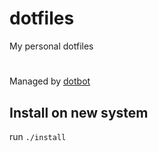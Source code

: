 # dotfiles
My personal dotfiles
#
Managed by [dotbot](https://github.com/anishathalye/dotbot)

## Install on new system
run ```./install```
